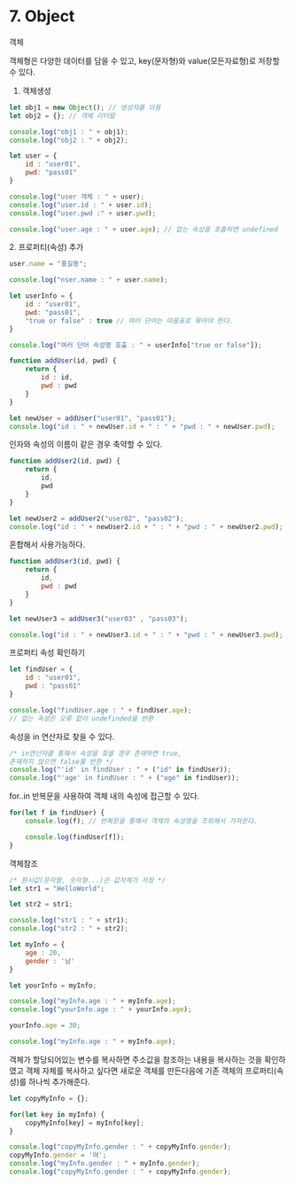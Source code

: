 # 7. Object



객체

객체형은 다양한 데이터를 담을 수 있고, key(문자형)와 value(모든자료형)로 저장할 수 있다.

1. 객체생성

```jsx
let obj1 = new Object(); // 생성자를 이용
let obj2 = {}; // 객체 리터럴

console.log("obj1 : " + obj1);
console.log("obj2 : " + obj2);

let user = {
    id : "user01",
    pwd: "pass01"
}

console.log("user 객체 : " + user);
console.log("user.id : " + user.id);
console.log("user.pwd :" + user.pwd);

console.log("user.age : " + user.age); // 없는 속성을 호출하면 undefined
```

2\. 프로퍼티(속성) 추가

```jsx
user.name = "홍길동";

console.log("nser.name : " + user.name);

let userInfo = {
    id : "user01",
    pwd: "pass01",
    "true or false" : true // 여러 단어는 따옴표로 묶어야 한다.
}

console.log("여러 단어 속성명 호출 : " + userInfo["true or false"]);

function addUser(id, pwd) {
    return {
        id : id,
        pwd : pwd
    }
}

let newUser = addUser("user01", "pass01");
console.log("id : " + newUser.id + " : " + "pwd : " + newUser.pwd);
```

인자와 속성의 이름이 같은 경우 축약할 수 있다.

```jsx
function addUser2(id, pwd) {
    return {
        id,
        pwd
    }
}

let newUser2 = addUser2("user02", "pass02");
console.log("id : " + newUser2.id + " : " + "pwd : " + newUser2.pwd);
```

혼합해서 사용가능하다.

```jsx
function addUser3(id, pwd) {
    return {
        id,
        pwd : pwd
    }
}

let newUser3 = addUser3("user03" , "pass03");

console.log("id : " + newUser3.id + " : " + "pwd : " + newUser3.pwd);
```

프로퍼티 속성 확인하기

```jsx
let findUser = {
    id : "user01",
    pwd : "pass01"
}

console.log("findUser.age : " + findUser.age); 
// 없는 속성은 오류 없이 undefinded을 반환
```

속성을 in 연산자로 찾을 수 있다.

```jsx
/* in연산자를 통해서 속성을 찾을 경우 존재하면 true, 
존재하지 않으면 false를 반환 */
console.log("'id' in findUser : " + ("id" in findUser));
console.log("'age' in findUser : " + ("age" in findUser));
```

for..in 반복문을 사용하여 객체 내의 속성에 접근할 수 있다.

```jsx
for(let f in findUser) {
    console.log(f); // 반복문을 통해서 객체의 속성명을 조회해서 가져온다.

    console.log(findUser[f]);
}
```

객체참조

```jsx
/* 원시값(문자열, 숫자형...)은 값자체가 저장 */
let str1 = "HelloWorld";

let str2 = str1;

console.log("str1 : " + str1);
console.log("str2 : " + str2);

let myInfo = {
    age : 20,
    gender : '남'
}

let yourInfo = myInfo;

console.log("myInfo.age : " + myInfo.age);
console.log("yourInfo.age : " + yourInfo.age);

yourInfo.age = 30;

console.log("myInfo.age : " + myInfo.age);
```

객체가 할당되어있는 변수를 복사하면 주소값을 참조하는 내용을 복사하는 것을 확인하였고 객체 자체를 복사하고 싶다면 새로운 객체를 만든다음에 기존 객체의 프로퍼티(속성)를 하나씩 추가해준다.

```jsx
let copyMyInfo = {};

for(let key in myInfo) {
    copyMyInfo[key] = myInfo[key];
}

console.log("copyMyInfo.gender : " + copyMyInfo.gender);
copyMyInfo.gender = '여';
console.log("myInfo.gender : " + myInfo.gender);
console.log("copyMyInfo.gender : " + copyMyInfo.gender);
```
